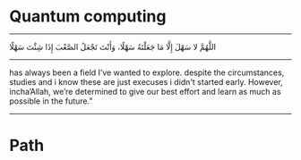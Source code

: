 # Quantum computing

---

اللَّهُمَّ لا سَهْلَ إِلَّا مَا جَعَلْتَهُ سَهْلًا، وَأَنْتَ تَجْعَلُ الصَّعْبَ إِذَا شِئْتَ سَهْلًا

---

has always been a field I’ve wanted to explore. despite the circumstances, studies and i know these are just execuses i didn't started early.
However, incha’Allah, we’re determined to give our best effort and learn as much as possible in the future."

---

<h1>Path</h1>

<!DOCTYPE html>
<html>
  <head>
    <meta charset="UTF-8" />
    <meta name="viewport" content="width=device-width, initial-scale=1.0" />
    <meta http-equiv="X-UA-Compatible" content="ie=edge" />
    <title>Markmap</title>
    <style>
      * {
        margin: 0;
        padding: 0;
      }
      #mindmap {
        display: block;
        width: 100vw;
        height: 100vh;
      }
    </style>
    <link
      rel="stylesheet"
      href="https://cdn.jsdelivr.net/npm/markmap-toolbar@0.18.3/dist/style.css"
    />
  </head>
  <body>
    <svg id="mindmap"></svg>
    <script src="https://cdn.jsdelivr.net/npm/d3@7.9.0/dist/d3.min.js"></script>
    <script src="https://cdn.jsdelivr.net/npm/markmap-view@0.18.3/dist/browser/index.js"></script>
    <script src="https://cdn.jsdelivr.net/npm/markmap-toolbar@0.18.3/dist/index.js"></script>
    <script>
      (() => {
        setTimeout(() => {
          const { markmap: k, mm: q } = window,
            A = new k.Toolbar();
          A.attach(q);
          const D = A.render();
          D.setAttribute("style", "position:absolute;bottom:20px;right:20px"),
            document.body.append(D);
        });
      })();
    </script>
    <script>
      ((n, P, F, I) => {
        const V = n();
        window.mm = V.Markmap.create(
          "svg#mindmap",
          (P || V.deriveOptions)(I),
          F
        );
      })(
        () => window.markmap,
        null,
        {
          content: "Quantum Computing Learning Path",
          children: [
            {
              content: "1. Foundation",
              children: [
                {
                  content: "1.1 Mathematics",
                  children: [
                    {
                      content:
                        "Linear Algebra",
                      children: [
                        {
                          content: "Vectors and Matrices",
                          children: [],
                          payload: { tag: "li", lines: "5,6" },
                        },
                        {
                          content: "Eigenvalues and Eigenvectors",
                          children: [],
                          payload: { tag: "li", lines: "6,7" },
                        },
                        {
                          content: "Tensor Products",
                          children: [],
                          payload: { tag: "li", lines: "7,8" },
                        },
                        {
                          content: "Unitary and Hermitian Matrices",
                          children: [],
                          payload: { tag: "li", lines: "8,9" },
                        },
                      ],
                      payload: { tag: "li", lines: "4,9" },
                    },
                    {
                      content: "Probability and Statistics",
                      children: [
                        {
                          content: "Probabilities and Distributions",
                          children: [],
                          payload: { tag: "li", lines: "10,11" },
                        },
                        {
                          content: "Expectation Values",
                          children: [],
                          payload: { tag: "li", lines: "11,12" },
                        },
                        {
                          content: "Measurement Theory",
                          children: [],
                          payload: { tag: "li", lines: "12,13" },
                        },
                      ],
                      payload: { tag: "li", lines: "9,13" },
                    },
                    {
                      content: "Complex Numbers",
                      children: [
                        {
                          content: "Basics of Complex Arithmetic",
                          children: [],
                          payload: { tag: "li", lines: "14,15" },
                        },
                        {
                          content: "Complex Conjugate and Modulus",
                          children: [],
                          payload: { tag: "li", lines: "15,16" },
                        },
                      ],
                      payload: { tag: "li", lines: "13,16" },
                    },
                    {
                      content: "Group Theory (Optional)",
                      children: [
                        {
                          content: "Symmetries in Quantum Systems",
                          children: [],
                          payload: { tag: "li", lines: "17,19" },
                        },
                      ],
                      payload: { tag: "li", lines: "16,19" },
                    },
                  ],
                  payload: { tag: "h3", lines: "3,4" },
                },
                {
                  content: "1.2 Quantum Mechanics",
                  children: [
                    {
                      content: "Quantum States",
                      children: [
                        {
                          content: "Superposition",
                          children: [],
                          payload: { tag: "li", lines: "21,22" },
                        },
                        {
                          content: "Entanglement",
                          children: [],
                          payload: { tag: "li", lines: "22,23" },
                        },
                      ],
                      payload: { tag: "li", lines: "20,23" },
                    },
                    {
                      content: "Quantum Operators",
                      children: [
                        {
                          content: "Observables",
                          children: [],
                          payload: { tag: "li", lines: "24,25" },
                        },
                        {
                          content: "Unitary Operators",
                          children: [],
                          payload: { tag: "li", lines: "25,26" },
                        },
                      ],
                      payload: { tag: "li", lines: "23,26" },
                    },
                    {
                      content: "Measurement and Probabilistic Outcomes",
                      children: [],
                      payload: { tag: "li", lines: "26,27" },
                    },
                    {
                      content: "Wavefunction and State Collapse",
                      children: [],
                      payload: { tag: "li", lines: "27,29" },
                    },
                  ],
                  payload: { tag: "h3", lines: "19,20" },
                },
                {
                  content: "1.3 Computer Science Basics",
                  children: [
                    {
                      content: "Programming",
                      children: [
                        {
                          content: "Python",
                          children: [],
                          payload: { tag: "li", lines: "31,32" },
                        },
                        {
                          content: "Git and Version Control",
                          children: [],
                          payload: { tag: "li", lines: "32,33" },
                        },
                      ],
                      payload: { tag: "li", lines: "30,33" },
                    },
                    {
                      content: "Classical Algorithms",
                      children: [
                        {
                          content: "Sorting and Searching",
                          children: [],
                          payload: { tag: "li", lines: "34,35" },
                        },
                        {
                          content: "Graph Algorithms",
                          children: [],
                          payload: { tag: "li", lines: "35,36" },
                        },
                      ],
                      payload: { tag: "li", lines: "33,36" },
                    },
                    {
                      content: "Computational Complexity",
                      children: [
                        {
                          content: "P, NP, and BQP",
                          children: [],
                          payload: { tag: "li", lines: "37,39" },
                        },
                      ],
                      payload: { tag: "li", lines: "36,39" },
                    },
                  ],
                  payload: { tag: "h3", lines: "29,30" },
                },
              ],
              payload: { tag: "h2", lines: "2,3" },
            },
            {
              content: "2. Quantum Computing Basics",
              children: [
                {
                  content: "2.1 Concepts",
                  children: [
                    {
                      content: "Qubits",
                      children: [
                        {
                          content: "Bloch Sphere Representation",
                          children: [],
                          payload: { tag: "li", lines: "42,43" },
                        },
                      ],
                      payload: { tag: "li", lines: "41,43" },
                    },
                    {
                      content: "Quantum Gates",
                      children: [
                        {
                          content: "Single-Qubit Gates (Hadamard, Pauli-X)",
                          children: [],
                          payload: { tag: "li", lines: "44,45" },
                        },
                        {
                          content: "Multi-Qubit Gates (CNOT, SWAP)",
                          children: [],
                          payload: { tag: "li", lines: "45,46" },
                        },
                      ],
                      payload: { tag: "li", lines: "43,46" },
                    },
                    {
                      content: "Quantum Circuits",
                      children: [
                        {
                          content: "Circuit Design and Representation",
                          children: [],
                          payload: { tag: "li", lines: "47,48" },
                        },
                        {
                          content: "Measurement",
                          children: [],
                          payload: { tag: "li", lines: "48,50" },
                        },
                      ],
                      payload: { tag: "li", lines: "46,50" },
                    },
                  ],
                  payload: { tag: "h3", lines: "40,41" },
                },
                {
                  content: "2.2 Quantum Algorithms",
                  children: [
                    {
                      content: "Grover's Algorithm",
                      children: [
                        {
                          content: "Database Search",
                          children: [],
                          payload: { tag: "li", lines: "52,53" },
                        },
                      ],
                      payload: { tag: "li", lines: "51,53" },
                    },
                    {
                      content: "Shor's Algorithm",
                      children: [
                        {
                          content: "Factoring Integers",
                          children: [],
                          payload: { tag: "li", lines: "54,55" },
                        },
                      ],
                      payload: { tag: "li", lines: "53,55" },
                    },
                    {
                      content: "Quantum Fourier Transform",
                      children: [
                        {
                          content: "Period Finding",
                          children: [],
                          payload: { tag: "li", lines: "56,58" },
                        },
                      ],
                      payload: { tag: "li", lines: "55,58" },
                    },
                  ],
                  payload: { tag: "h3", lines: "50,51" },
                },
                {
                  content: "2.3 Quantum Error Correction",
                  children: [
                    {
                      content: "Decoherence and Noise",
                      children: [],
                      payload: { tag: "li", lines: "59,60" },
                    },
                    {
                      content: "Error-Correcting Codes",
                      children: [
                        {
                          content: "Shor Code",
                          children: [],
                          payload: { tag: "li", lines: "61,62" },
                        },
                        {
                          content: "Surface Code",
                          children: [],
                          payload: { tag: "li", lines: "62,64" },
                        },
                      ],
                      payload: { tag: "li", lines: "60,64" },
                    },
                  ],
                  payload: { tag: "h3", lines: "58,59" },
                },
              ],
              payload: { tag: "h2", lines: "39,40" },
            },
            {
              content: "3. Programming Frameworks",
              children: [
                {
                  content: "3.1 Qiskit (IBM)",
                  children: [
                    {
                      content: "Circuit Construction",
                      children: [],
                      payload: { tag: "li", lines: "66,67" },
                    },
                    {
                      content: "Quantum Simulators",
                      children: [],
                      payload: { tag: "li", lines: "67,68" },
                    },
                    {
                      content: "Accessing Real Quantum Hardware",
                      children: [],
                      payload: { tag: "li", lines: "68,69" },
                    },
                    {
                      content: "Qiskit Textbook",
                      children: [],
                      payload: { tag: "li", lines: "69,71" },
                    },
                  ],
                  payload: { tag: "h3", lines: "65,66" },
                },
                {
                  content: "3.2 Cirq (Google)",
                  children: [
                    {
                      content: "Circuit Design",
                      children: [],
                      payload: { tag: "li", lines: "72,73" },
                    },
                    {
                      content: "Quantum Noise Simulation",
                      children: [],
                      payload: { tag: "li", lines: "73,74" },
                    },
                    {
                      content: "Integration with Google’s Quantum Processors",
                      children: [],
                      payload: { tag: "li", lines: "74,76" },
                    },
                  ],
                  payload: { tag: "h3", lines: "71,72" },
                },
                {
                  content: "3.3 PennyLane",
                  children: [
                    {
                      content: "Hybrid Quantum-Classical Computing",
                      children: [],
                      payload: { tag: "li", lines: "77,78" },
                    },
                    {
                      content: "Quantum Machine Learning",
                      children: [],
                      payload: { tag: "li", lines: "78,79" },
                    },
                    {
                      content: "PyTorch and TensorFlow Integration",
                      children: [],
                      payload: { tag: "li", lines: "79,81" },
                    },
                  ],
                  payload: { tag: "h3", lines: "76,77" },
                },
                {
                  content: "3.4 Q# (Microsoft)",
                  children: [
                    {
                      content: "Quantum Algorithm Design",
                      children: [],
                      payload: { tag: "li", lines: "82,83" },
                    },
                    {
                      content: "Quantum Development Kit (QDK)",
                      children: [],
                      payload: { tag: "li", lines: "83,84" },
                    },
                    {
                      content: "Integration with Azure Quantum",
                      children: [],
                      payload: { tag: "li", lines: "84,86" },
                    },
                  ],
                  payload: { tag: "h3", lines: "81,82" },
                },
              ],
              payload: { tag: "h2", lines: "64,65" },
            },
            {
              content: "4. Hands-On Practice",
              children: [
                {
                  content: "4.1 Tutorials",
                  children: [
                    {
                      content: "Qiskit Tutorials",
                      children: [],
                      payload: { tag: "li", lines: "88,89" },
                    },
                    {
                      content: "Cirq Demos",
                      children: [],
                      payload: { tag: "li", lines: "89,90" },
                    },
                    {
                      content: "PennyLane Use Cases",
                      children: [],
                      payload: { tag: "li", lines: "90,91" },
                    },
                    {
                      content: "Q# Documentation",
                      children: [],
                      payload: { tag: "li", lines: "91,93" },
                    },
                  ],
                  payload: { tag: "h3", lines: "87,88" },
                },
                {
                  content: "4.2 Projects",
                  children: [
                    {
                      content: "Simulate Quantum Gates",
                      children: [],
                      payload: { tag: "li", lines: "94,95" },
                    },
                    {
                      content: "Build Quantum Circuits",
                      children: [],
                      payload: { tag: "li", lines: "95,96" },
                    },
                    {
                      content: "Implement Quantum Algorithms",
                      children: [
                        {
                          content: "Grover's Search",
                          children: [],
                          payload: { tag: "li", lines: "97,98" },
                        },
                        {
                          content: "Deutsch-Josza Algorithm",
                          children: [],
                          payload: { tag: "li", lines: "98,99" },
                        },
                      ],
                      payload: { tag: "li", lines: "96,99" },
                    },
                    {
                      content: "Solve Quantum Challenges",
                      children: [
                        {
                          content: "Quantum Hackathons",
                          children: [],
                          payload: { tag: "li", lines: "100,101" },
                        },
                        {
                          content: "Online Coding Competitions",
                          children: [],
                          payload: { tag: "li", lines: "101,103" },
                        },
                      ],
                      payload: { tag: "li", lines: "99,103" },
                    },
                  ],
                  payload: { tag: "h3", lines: "93,94" },
                },
              ],
              payload: { tag: "h2", lines: "86,87" },
            },
            {
              content: "5. Advanced Topics",
              children: [
                {
                  content: "5.1 Quantum Cryptography",
                  children: [
                    {
                      content: "Quantum Key Distribution (QKD)",
                      children: [
                        {
                          content: "BB84 Protocol",
                          children: [],
                          payload: { tag: "li", lines: "106,107" },
                        },
                      ],
                      payload: { tag: "li", lines: "105,107" },
                    },
                    {
                      content: "Post-Quantum Cryptography",
                      children: [],
                      payload: { tag: "li", lines: "107,108" },
                    },
                    {
                      content: "Quantum Safe Algorithms",
                      children: [],
                      payload: { tag: "li", lines: "108,110" },
                    },
                  ],
                  payload: { tag: "h3", lines: "104,105" },
                },
                {
                  content: "5.2 Quantum Machine Learning",
                  children: [
                    {
                      content: "Quantum Neural Networks",
                      children: [],
                      payload: { tag: "li", lines: "111,112" },
                    },
                    {
                      content: "Variational Quantum Eigensolver (VQE)",
                      children: [],
                      payload: { tag: "li", lines: "112,113" },
                    },
                    {
                      content: "Quantum GANs",
                      children: [],
                      payload: { tag: "li", lines: "113,115" },
                    },
                  ],
                  payload: { tag: "h3", lines: "110,111" },
                },
                {
                  content: "5.3 Quantum Hardware",
                  children: [
                    {
                      content: "Types of Quantum Computers",
                      children: [
                        {
                          content: "Superconducting Qubits",
                          children: [],
                          payload: { tag: "li", lines: "117,118" },
                        },
                        {
                          content: "Trapped Ions",
                          children: [],
                          payload: { tag: "li", lines: "118,119" },
                        },
                        {
                          content: "Photonic Qubits",
                          children: [],
                          payload: { tag: "li", lines: "119,120" },
                        },
                      ],
                      payload: { tag: "li", lines: "116,120" },
                    },
                    {
                      content: "Quantum Hardware Access",
                      children: [
                        {
                          content: "IBM Quantum",
                          children: [],
                          payload: { tag: "li", lines: "121,122" },
                        },
                        {
                          content: "Rigetti",
                          children: [],
                          payload: { tag: "li", lines: "122,123" },
                        },
                        {
                          content: "D-Wave",
                          children: [],
                          payload: { tag: "li", lines: "123,125" },
                        },
                      ],
                      payload: { tag: "li", lines: "120,125" },
                    },
                  ],
                  payload: { tag: "h3", lines: "115,116" },
                },
              ],
              payload: { tag: "h2", lines: "103,104" },
            },
            {
              content: "6. Resources",
              children: [
                {
                  content: "6.1 Books",
                  children: [
                    {
                      content:
                        "<em>Quantum Computation and Quantum Information</em> by Nielsen and Chuang",
                      children: [],
                      payload: { tag: "li", lines: "127,128" },
                    },
                    {
                      content:
                        "<em>Quantum Computing for Everyone</em> by Chris Bernhardt",
                      children: [],
                      payload: { tag: "li", lines: "128,130" },
                    },
                  ],
                  payload: { tag: "h3", lines: "126,127" },
                },
                {
                  content: "6.2 Online Courses",
                  children: [
                    {
                      content: "IBM Quantum’s Free Tutorials",
                      children: [],
                      payload: { tag: "li", lines: "131,132" },
                    },
                    {
                      content: "edX Quantum Computing Program",
                      children: [],
                      payload: { tag: "li", lines: "132,133" },
                    },
                    {
                      content: "Qiskit Textbook",
                      children: [],
                      payload: { tag: "li", lines: "133,135" },
                    },
                  ],
                  payload: { tag: "h3", lines: "130,131" },
                },
                {
                  content: "6.3 Communities",
                  children: [
                    {
                      content: "IBM Quantum Community",
                      children: [],
                      payload: { tag: "li", lines: "136,137" },
                    },
                    {
                      content: "Quantum Open Source Foundation",
                      children: [],
                      payload: { tag: "li", lines: "137,138" },
                    },
                    {
                      content: "Reddit: r/QuantumComputing",
                      children: [],
                      payload: { tag: "li", lines: "138,140" },
                    },
                  ],
                  payload: { tag: "h3", lines: "135,136" },
                },
              ],
              payload: { tag: "h2", lines: "125,126" },
            },
            {
              content: "7. Career and Applications",
              children: [
                {
                  content: "7.1 Career Paths",
                  children: [
                    {
                      content: "Quantum Software Engineer",
                      children: [],
                      payload: { tag: "li", lines: "142,143" },
                    },
                    {
                      content: "Quantum Algorithm Developer",
                      children: [],
                      payload: { tag: "li", lines: "143,144" },
                    },
                    {
                      content: "Research Scientist",
                      children: [],
                      payload: { tag: "li", lines: "144,146" },
                    },
                  ],
                  payload: { tag: "h3", lines: "141,142" },
                },
                {
                  content: "7.2 Applications",
                  children: [
                    {
                      content: "Optimization Problems",
                      children: [],
                      payload: { tag: "li", lines: "147,148" },
                    },
                    {
                      content: "Drug Discovery",
                      children: [],
                      payload: { tag: "li", lines: "148,149" },
                    },
                    {
                      content: "Financial Modeling",
                      children: [],
                      payload: { tag: "li", lines: "149,150" },
                    },
                    {
                      content: "Machine Learning",
                      children: [],
                      payload: { tag: "li", lines: "150,151" },
                    },
                  ],
                  payload: { tag: "h3", lines: "146,147" },
                },
              ],
              payload: { tag: "h2", lines: "140,141" },
            },
          ],
          payload: { tag: "h1", lines: "0,1" },
        },
        null
      );
    </script>
  </body>
</html>

